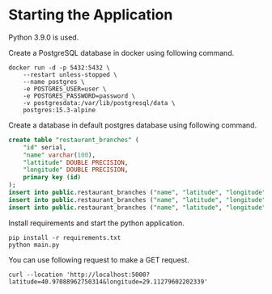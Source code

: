 # Starting the Application

Python 3.9.0 is used.

Create a PostgreSQL database in docker using following command.

```console
docker run -d -p 5432:5432 \
    --restart unless-stopped \
    --name postgres \
    -e POSTGRES_USER=user \
    -e POSTGRES_PASSWORD=password \
    -v postgresdata:/var/lib/postgresql/data \
    postgres:15.3-alpine
```

Create a database in default postgres database using following command.

```sql
create table "restaurant_branches" (
	"id" serial,
	"name" varchar(100),
	"lattitude" DOUBLE PRECISION,
	"longitude" DOUBLE PRECISION,
	primary key (id)
);
insert into public.restaurant_branches ("name", "latitude", "longitude") values ('pizza1', 40.9712703682321, 29.113750852693887);
insert into public.restaurant_branches ("name", "latitude", "longitude") values ('pizza2', 40.98500189082511, 29.063956361768913);
insert into public.restaurant_branches ("name", "latitude", "longitude") values ('pizza3', 39.095099567828015, 29.11592641811334);
```

Install requirements and start the python application.

```console
pip install -r requirements.txt
python main.py
```

You can use following request to make a GET request.

```console
curl --location 'http://localhost:5000?latitude=40.97088962750314&longitude=29.11279602202339'
```
